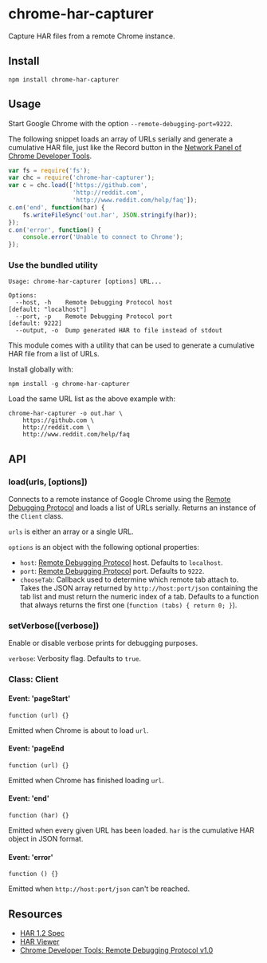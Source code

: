 chrome-har-capturer
===================

Capture HAR files from a remote Chrome instance.

Install
-------

    npm install chrome-har-capturer

Usage
-----

Start Google Chrome with the option `--remote-debugging-port=9222`.

The following snippet loads an array of URLs serially and generate a cumulative
HAR file, just like the Record button in the
[Network Panel of Chrome Developer Tools][4].

```javascript
var fs = require('fs');
var chc = require('chrome-har-capturer');
var c = chc.load(['https://github.com',
                  'http://reddit.com',
                  'http://www.reddit.com/help/faq']);
c.on('end', function(har) {
    fs.writeFileSync('out.har', JSON.stringify(har));
});
c.on('error', function() {
    console.error('Unable to connect to Chrome');
});
```

### Use the bundled utility

    Usage: chrome-har-capturer [options] URL...

    Options:
      --host, -h    Remote Debugging Protocol host                [default: "localhost"]
      --port, -p    Remote Debugging Protocol port                [default: 9222]
      --output, -o  Dump generated HAR to file instead of stdout

This module comes with a utility that can be used to generate a cumulative HAR
file from a list of URLs.

Install globally with:

    npm install -g chrome-har-capturer

Load the same URL list as the above example with:

    chrome-har-capturer -o out.har \
        https://github.com \
        http://reddit.com \
        http://www.reddit.com/help/faq

API
---

### load(urls, [options])

Connects to a remote instance of Google Chrome using the
[Remote Debugging Protocol][3] and loads a list of URLs serially. Returns an
instance of the `Client` class.

`urls` is either an array or a single URL.

`options` is an object with the following optional properties:

- `host`: [Remote Debugging Protocol][3] host. Defaults to `localhost`.
- `port`: [Remote Debugging Protocol][3] port. Defaults to `9222`.
- `chooseTab`: Callback used to determine which remote tab attach to. Takes the
  JSON array returned by `http://host:port/json` containing the tab list and
  must return the numeric index of a tab. Defaults to a function that always
  returns the first one (`function (tabs) { return 0; }`).

### setVerbose([verbose])

Enable or disable verbose prints for debugging purposes.

`verbose`: Verbosity flag. Defaults to `true`.

### Class: Client

#### Event: 'pageStart'

    function (url) {}

Emitted when Chrome is about to load `url`.

#### Event: 'pageEnd

    function (url) {}

Emitted when Chrome has finished loading `url`.

#### Event: 'end'

    function (har) {}

Emitted when every given URL has been loaded. `har` is the cumulative HAR object
in JSON format.

#### Event: 'error'

    function () {}

Emitted when `http://host:port/json` can't be reached.

Resources
---------

- [HAR 1.2 Spec][1]
- [HAR Viewer][2]
- [Chrome Developer Tools: Remote Debugging Protocol v1.0][3]

[1]: http://www.softwareishard.com/blog/har-12-spec/
[2]: http://www.softwareishard.com/blog/har-viewer/
[3]: https://developers.google.com/chrome-developer-tools/docs/protocol/1.0/
[4]: https://developers.google.com/chrome-developer-tools/docs/network
